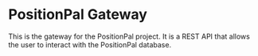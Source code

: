 # PositionPal Gateway

This is the gateway for the PositionPal project.
It is a REST API that allows the user to interact with the PositionPal database.
